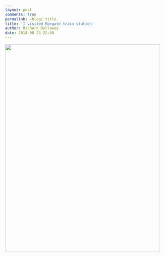 ```yaml
---
layout: post
comments: true
permalink: /blog/:title
title: 'I visited Margate train station'
author: Richard Dallaway
date: 2014-08-23 22:46
---
```


<div><a href="http://static.skitters.dallaway.com/tp_IMG_20140823_224537.jpg"><img src="http://static.skitters.dallaway.com/tp_thumb_IMG_20140823_224537.jpg" width="500" height="667"/></a></div>


  
      
